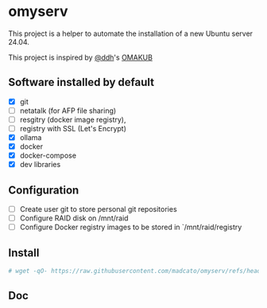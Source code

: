# omyserv

This project is a helper to automate the installation of a new Ubuntu server 24.04.

This project is inspired by [@ddh](https://x.com/dhh)'s [OMAKUB](https://omakub.org)

## Software installed by default
- [X] git 
- [ ] netatalk (for AFP file sharing)
- [ ] resgitry (docker image registry), 
- [ ] registry with SSL (Let's Encrypt)
- [X] ollama 
- [X] docker
- [X] docker-compose
- [X] dev libraries
  
## Configuration
- [ ] Create user git to store personal git repositories
- [ ] Configure RAID disk on /mnt/raid
- [ ] Configure Docker registry images to be stored in `/mnt/raid/registry

## Install

```bash
# wget -qO- https://raw.githubusercontent.com/madcato/omyserv/refs/heads/master/install.sh | bash
```

## Doc
